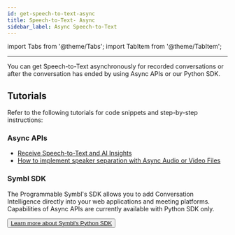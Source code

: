 ```yaml
---
id: get-speech-to-text-async
title: Speech-to-Text- Async
sidebar_label: Async Speech-to-Text 
---
```


import Tabs from '@theme/Tabs';
import TabItem from '@theme/TabItem';

---

You can get Speech-to-Text asynchronously for recorded conversations or after the conversation has ended by using Async APIs or our Python SDK. 

## Tutorials

Refer to the following tutorials for code snippets and step-by-step instructions:

### Async APIs

- [Receive Speech-to-Text and AI Insights](/docs/async-api/code-snippets/receive-speech-to-text-and-ai-insights/)
- [How to implement speaker separation with Async Audio or Video Files](/docs/async-api/tutorials/get-speaker-separation-audio-video)


### Symbl SDK
 
The Programmable Symbl's SDK allows you to add Conversation Intelligence directly into your web applications and meeting platforms. Capabilities of Async APIs are currently available with Python SDK only. 

<button class="button button2"><a href="/docs/python-sdk/overview">Learn more about Symbl's Python SDK</a></button>


